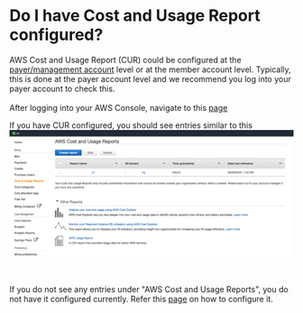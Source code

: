 
# Do I have Cost and Usage Report configured?

AWS Cost and Usage Report (CUR) could be configured at the [payer/management account](Payer-And-Member-Accounts.md) level or at the member account level. Typically, this is done at the payer account level and we recommend you log into your payer account to check this.
<br/><br/>
After logging into your AWS Console, navigate to this [page](https://us-east-1.console.aws.amazon.com/billing/home#/reports)

If you have CUR configured, you should see entries similar to this
![root-user](/images/cur-entries.png)  
<br/><br/>

If you do not see any entries under "AWS Cost and Usage Reports", you do not have it configured currently. Refer this [page](Enabling-and-backfilling-CUR.md) on how to configure it.